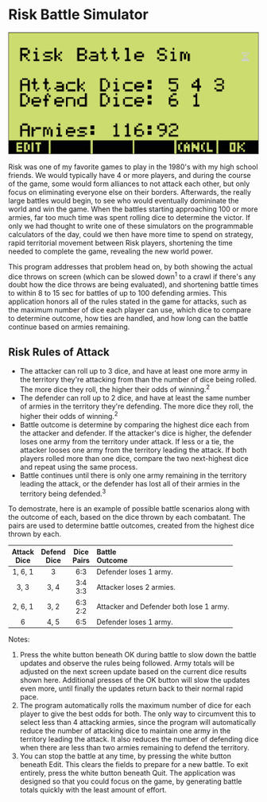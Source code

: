# Risk Battle Simulator

![Screenshot of Risk Battle Simulator](https://github.com/yeri63-hp48g/Risk-Battle-Simulator/raw/main/Risk.png)

Risk was one of my favorite games to play in the 1980's with my high school friends. We would typically have 4 or more players, and during the course of the game, some would form alliances to not attack each other, but only focus on eliminating everyone else on their borders. Afterwards, the really large battles would begin, to see who would eventually domininate the world and win the game. When the battles starting approaching 100 or more armies, far too much time was spent rolling dice to determine the victor. If only we had thought to write one of these simulators on the programmable calculators of the day, could we then have more time to spend on strategy, rapid territorial movement between Risk players, shortening the time needed to complete the game, revealing the new world power.

This program addresses that problem head on, by both showing the actual dice throws on screen (which can be slowed down<sup>1</sup> to a crawl if there's any doubt how the dice throws are being evaluated), and shortening battle times to within 8 to 15 sec for battles of up to 100 defending armies. This application honors all of the rules stated in the game for attacks, such as the maximum number of dice each player can use, which dice to compare to determine outcome, how ties are handled, and how long can the battle continue based on armies remaining. 

## Risk Rules of Attack

* The attacker can roll up to 3 dice, and have at least one more army in the territory they're attacking from than the number of dice being rolled. The more dice they roll, the higher their odds of winning.<sup>2</sup>
* The defender can roll up to 2 dice, and have at least the same number of armies in the territory they're defending. The more dice they roll, the higher their odds of winning.<sup>2</sup>
* Battle outcome is determine by comparing the highest dice each from the attacker and defender. If the attacker's dice is higher, the defender loses one army from the territory under attack. If less or a tie, the attacker looses one army from the territory leading the attack. If both players rolled more than one dice, compare the two next-highest dice and repeat using the same process.
* Battle continues until there is only one army remaining in the territory leading the attack, or the defender has lost all of their armies in the territory being defended.<sup>3</sup>

To demostrate, here is an example of possible battle scenarios along with the outcome of each, based on the dice thrown by each combatant. The pairs are used to determine battle outcomes, created from the highest dice thrown by each. 

Attack<br />Dice | Defend<br />Dice | Dice<br />Pairs | Battle<br />Outcome
:-: | :-: | :-: |:--
1, 6, 1 | 3    | 6:3 | Defender loses 1 army. 
3, 3    | 3, 4 | 3:4<br />3:3 | Attacker loses 2 armies. 
2, 6, 1 | 3, 2 | 6:3<br />2:2 | Attacker and Defender both lose 1 army. 
6       | 4, 5 | 6:5 | Defender loses 1 army. 

Notes:
1. Press the white button beneath OK during battle to slow down the battle updates and observe the rules being followed. Army totals will be adjusted on the next screen update based on the current dice results shown here. Additional presses of the OK button will slow the updates even more, until finally the updates return back to their normal rapid pace.
2. The program automatically rolls the maximum number of dice for each player to give the best odds for both. The only way to circumvent this to select less than 4 attacking armies, since the program will automatically reduce the number of attacking dice to maintain one army in the territory leading the attack. It also reduces the number of defending dice when there are less than two armies remaining to defend the territory.
3. You can stop the battle at any time, by pressing the white button beneath Edit. This clears the fields to prepare for a new battle. To exit entirely, press the white button beneath Quit. The application was designed so that you could focus on the game, by generating battle totals quickly with the least amount of effort.
